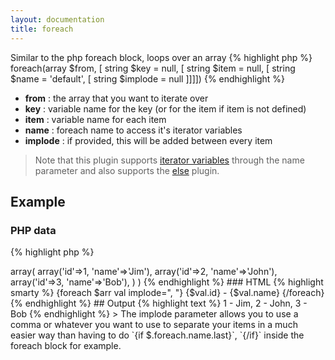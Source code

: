 ```yaml
---
layout: documentation
title: foreach
---
```


Similar to the php foreach block, loops over an array
{% highlight php %}
foreach(array $from, [ string $key = null, [ string $item = null, [ string $name = 'default', [ string $implode = null ]]]])
{% endhighlight %}
* **from** : the array that you want to iterate over
* **key** : variable name for the key (or for the item if item is not defined)
* **item** : variable name for each item
* **name** : foreach name to access it's iterator variables
* **implode** : if provided, this will be added between every item

> Note that this plugin supports [iterator variables](/documentation/1.3.x/reference/iterator-variables.html) through the name parameter and also supports the [else](/documentation/1.3.x/blocks/else.html) plugin.

## Example

### PHP data
{% highlight php %}
<?php
array(
  'arr' => array(
    array('id'=>1, 'name'=>'Jim'),
    array('id'=>2, 'name'=>'John'),
    array('id'=>3, 'name'=>'Bob'),
  )
)
{% endhighlight %}

### HTML
{% highlight smarty %}
{foreach $arr val implode=", "}
  {$val.id} - {$val.name}
{/foreach}
{% endhighlight %}

## Output
{% highlight text %}
1 - Jim,
2 - John,
3 - Bob
{% endhighlight %}

> The implode parameter allows you to use a comma or whatever you want to use to separate your items in a much easier way than having to do `{if $.foreach.name.last}`, `{/if}` inside the foreach block for example.